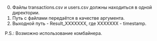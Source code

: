0. Файлы transactions.csv и users.csv должны находиться в одной директории.
1. Путь с файлами передаётся в качестве аргумента.
2. Выходной путь - Result_XXXXXXX, где XXXXXXX - timestamp.

P.S.: Возможно использование комбайнера.

